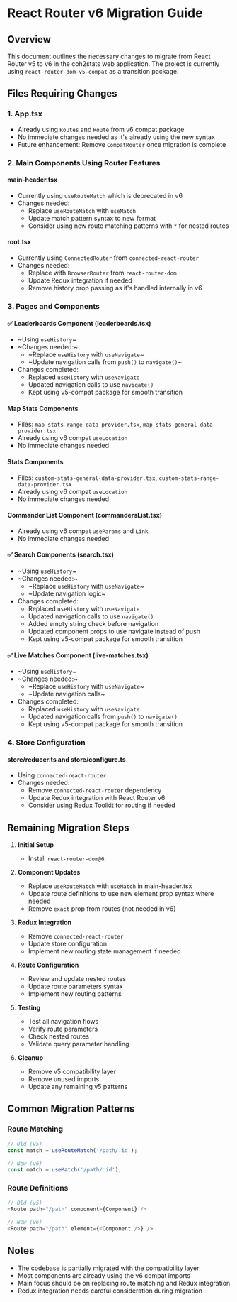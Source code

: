 # React Router v6 Migration Guide

## Overview
This document outlines the necessary changes to migrate from React Router v5 to v6 in the coh2stats web application. The project is currently using `react-router-dom-v5-compat` as a transition package.

## Files Requiring Changes

### 1. App.tsx
- Already using `Routes` and `Route` from v6 compat package
- No immediate changes needed as it's already using the new syntax
- Future enhancement: Remove `CompatRouter` once migration is complete

### 2. Main Components Using Router Features

#### main-header.tsx
- Currently using `useRouteMatch` which is deprecated in v6
- Changes needed:
  - Replace `useRouteMatch` with `useMatch`
  - Update match pattern syntax to new format
  - Consider using new route matching patterns with `*` for nested routes

#### root.tsx
- Currently using `ConnectedRouter` from `connected-react-router`
- Changes needed:
  - Replace with `BrowserRouter` from `react-router-dom`
  - Update Redux integration if needed
  - Remove history prop passing as it's handled internally in v6

### 3. Pages and Components

#### ✅ Leaderboards Component (leaderboards.tsx)
- ~Using `useHistory`~
- ~Changes needed:~
  - ~Replace `useHistory` with `useNavigate`~
  - ~Update navigation calls from `push()` to `navigate()`~
- Changes completed:
  - Replaced `useHistory` with `useNavigate`
  - Updated navigation calls to use `navigate()`
  - Kept using v5-compat package for smooth transition

#### Map Stats Components
- Files: `map-stats-range-data-provider.tsx`, `map-stats-general-data-provider.tsx`
- Already using v6 compat `useLocation`
- No immediate changes needed

#### Stats Components
- Files: `custom-stats-general-data-provider.tsx`, `custom-stats-range-data-provider.tsx`
- Already using v6 compat `useLocation`
- No immediate changes needed

#### Commander List Component (commandersList.tsx)
- Already using v6 compat `useParams` and `Link`
- No immediate changes needed

#### ✅ Search Components (search.tsx)
- ~Using `useHistory`~
- ~Changes needed:~
  - ~Replace `useHistory` with `useNavigate`~
  - ~Update navigation logic~
- Changes completed:
  - Replaced `useHistory` with `useNavigate`
  - Updated navigation calls to use `navigate()`
  - Added empty string check before navigation
  - Updated component props to use navigate instead of push
  - Kept using v5-compat package for smooth transition

#### ✅ Live Matches Component (live-matches.tsx)
- ~Using `useHistory`~
- ~Changes needed:~
  - ~Replace `useHistory` with `useNavigate`~
  - ~Update navigation calls~
- Changes completed:
  - Replaced `useHistory` with `useNavigate`
  - Updated navigation calls from `push()` to `navigate()`
  - Kept using v5-compat package for smooth transition

### 4. Store Configuration

#### store/reducer.ts and store/configure.ts
- Using `connected-react-router`
- Changes needed:
  - Remove `connected-react-router` dependency
  - Update Redux integration with React Router v6
  - Consider using Redux Toolkit for routing if needed

## Remaining Migration Steps

1. **Initial Setup**
   - Install `react-router-dom@6`

2. **Component Updates**
   - Replace `useRouteMatch` with `useMatch` in main-header.tsx
   - Update route definitions to use new element prop syntax where needed
   - Remove `exact` prop from routes (not needed in v6)

3. **Redux Integration**
   - Remove `connected-react-router`
   - Update store configuration
   - Implement new routing state management if needed

4. **Route Configuration**
   - Review and update nested routes
   - Update route parameters syntax
   - Implement new routing patterns

5. **Testing**
   - Test all navigation flows
   - Verify route parameters
   - Check nested routes
   - Validate query parameter handling

6. **Cleanup**
   - Remove v5 compatibility layer
   - Remove unused imports
   - Update any remaining v5 patterns

## Common Migration Patterns

### Route Matching
```javascript
// Old (v5)
const match = useRouteMatch('/path/:id');

// New (v6)
const match = useMatch('/path/:id');
```

### Route Definitions
```javascript
// Old (v5)
<Route path="/path" component={Component} />

// New (v6)
<Route path="/path" element={<Component />} />
```

## Notes
- The codebase is partially migrated with the compatibility layer
- Most components are already using the v6 compat imports
- Main focus should be on replacing route matching and Redux integration
- Redux integration needs careful consideration during migration 